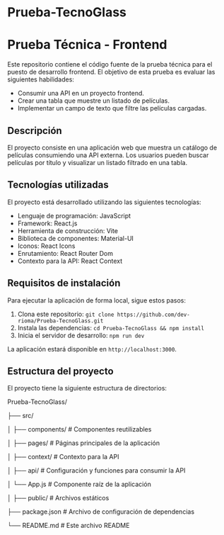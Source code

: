 # Prueba-TecnoGlass
# Prueba Técnica - Frontend

Este repositorio contiene el código fuente de la prueba técnica para el puesto de desarrollo frontend. El objetivo de esta prueba es evaluar las siguientes habilidades:

- Consumir una API en un proyecto frontend.
- Crear una tabla que muestre un listado de películas.
- Implementar un campo de texto que filtre las películas cargadas.

## Descripción

El proyecto consiste en una aplicación web que muestra un catálogo de películas consumiendo una API externa. Los usuarios pueden buscar películas por título y visualizar un listado filtrado en una tabla.

## Tecnologías utilizadas

El proyecto está desarrollado utilizando las siguientes tecnologías:

- Lenguaje de programación: JavaScript
- Framework: React.js
- Herramienta de construcción: Vite
- Biblioteca de componentes: Material-UI
- Iconos: React Icons
- Enrutamiento: React Router Dom
- Contexto para la API: React Context

## Requisitos de instalación

Para ejecutar la aplicación de forma local, sigue estos pasos:

1. Clona este repositorio: `git clone https://github.com/dev-rioma/Prueba-TecnoGlass.git`
2. Instala las dependencias: `cd Prueba-TecnoGlass && npm install`
3. Inicia el servidor de desarrollo: `npm run dev`

La aplicación estará disponible en `http://localhost:3000`.

## Estructura del proyecto

El proyecto tiene la siguiente estructura de directorios:

Prueba-TecnoGlass/

├── src/

│ ├── components/ # Componentes reutilizables

│ ├── pages/ # Páginas principales de la aplicación

│ ├── context/ # Contexto para la API

│ ├── api/ # Configuración y funciones para consumir la API

│ └── App.js # Componente raíz de la aplicación

│
├── public/ # Archivos estáticos

├── package.json # Archivo de configuración de dependencias

└── README.md # Este archivo README





